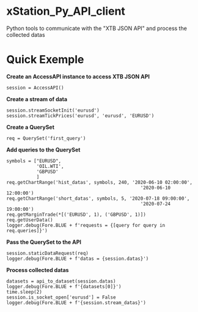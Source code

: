 # xStation_Py_API_client
Python tools to communicate with the "XTB JSON API" and process the collected datas


# Quick Exemple

**Create an AccessAPI instance to access XTB JSON API**

    session = AccessAPI()

**Create a stream of data**

    session.streamSocketInit('eurusd')
    session.streamTickPrices('eurusd', 'eurusd', 'EURUSD')

**Create a QuerySet**

    req = QuerySet('first_query')

**Add queries to the QuerySet**

    symbols = ["EURUSD",
               'OIL.WTI',
               'GBPUSD'
               ]
    req.getChartRange('hist_datas', symbols, 240, '2020-06-10 02:00:00',
                                                     '2020-06-10 12:00:00')
    req.getChartRange('short_datas', symbols, 5, '2020-07-18 09:00:00',
                                                     '2020-07-24 19:00:00')
    req.getMarginTrade(*[('EURUSD', 1), ('GBPUSD', 1)])
    req.getUserData()
    logger.debug(Fore.BLUE + f'requests = {[query for query in req.queries]}')


**Pass the QuerySet to the API**

    session.staticDataRequest(req)
    logger.debug(Fore.BLUE + f'datas = {session.datas}')

**Process collected datas**

    datasets = api_to_dataset(session.datas)
    logger.debug(Fore.BLUE + f'{datasets[0]}')
    time.sleep(2)
    session.is_socket_open['eurusd'] = False
    logger.debug(Fore.BLUE + f'{session.stream_datas}')
